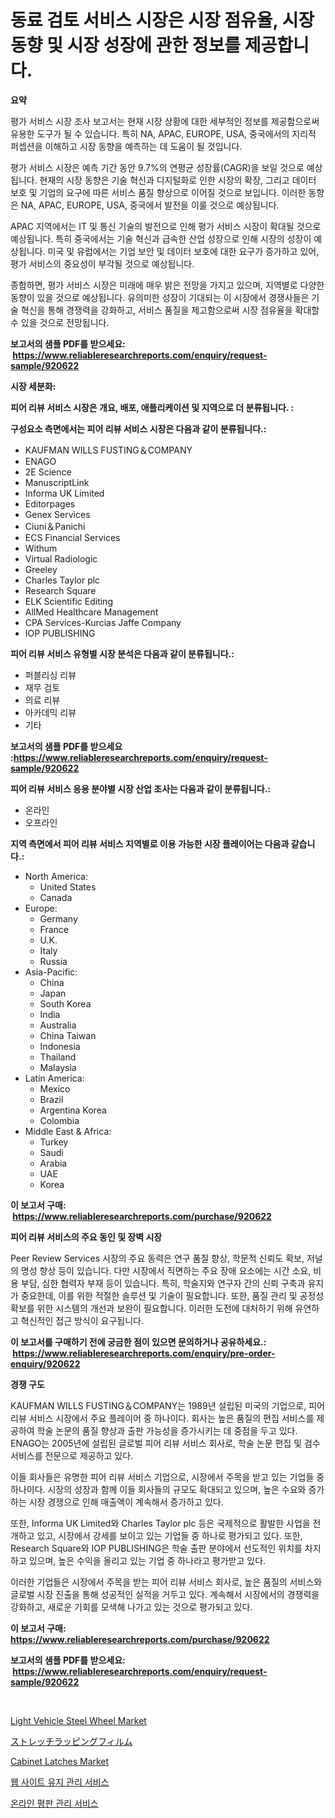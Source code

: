 <p><h1>동료 검토 서비스 시장은 시장 점유율, 시장 동향 및 시장 성장에 관한 정보를 제공합니다.</h1></p><p><strong>요약</strong></p>
<p><p>평가 서비스 시장 조사 보고서는 현재 시장 상황에 대한 세부적인 정보를 제공함으로써 유용한 도구가 될 수 있습니다. 특히 NA, APAC, EUROPE, USA, 중국에서의 지리적 퍼셉션을 이해하고 시장 동향을 예측하는 데 도움이 될 것입니다. </p><p>평가 서비스 시장은 예측 기간 동안 9.7%의 연평균 성장률(CAGR)을 보일 것으로 예상됩니다. 현재의 시장 동향은 기술 혁신과 디지털화로 인한 시장의 확장, 그리고 데이터 보호 및 기업의 요구에 따른 서비스 품질 향상으로 이어질 것으로 보입니다. 이러한 동향은 NA, APAC, EUROPE, USA, 중국에서 발전을 이룰 것으로 예상됩니다.</p><p>APAC 지역에서는 IT 및 통신 기술의 발전으로 인해 평가 서비스 시장이 확대될 것으로 예상됩니다. 특히 중국에서는 기술 혁신과 급속한 산업 성장으로 인해 시장의 성장이 예상됩니다. 미국 및 유럽에서는 기업 보안 및 데이터 보호에 대한 요구가 증가하고 있어, 평가 서비스의 중요성이 부각될 것으로 예상됩니다.</p><p>종합하면, 평가 서비스 시장은 미래에 매우 밝은 전망을 가지고 있으며, 지역별로 다양한 동향이 있을 것으로 예상됩니다. 유의미한 성장이 기대되는 이 시장에서 경쟁사들은 기술 혁신을 통해 경쟁력을 강화하고, 서비스 품질을 제고함으로써 시장 점유율을 확대할 수 있을 것으로 전망됩니다.</p></p>
<p><strong>보고서의 샘플 PDF를 받으세요: &nbsp;<a href="https://www.reliableresearchreports.com/enquiry/request-sample/920622">https://www.reliableresearchreports.com/enquiry/request-sample/920622</a></strong></p>
<p><strong>시장 세분화:</strong></p>
<p><strong> 피어 리뷰 서비스 시장은 개요, 배포, 애플리케이션 및 지역으로 더 분류됩니다. :</strong></p>
<p><strong>구성요소 측면에서는 피어 리뷰 서비스 시장은 다음과 같이 분류됩니다.:</strong></p>
<p><ul><li>KAUFMAN WILLS FUSTING＆COMPANY</li><li>ENAGO</li><li>2E Science</li><li>ManuscriptLink</li><li>Informa UK Limited</li><li>Editorpages</li><li>Genex Services</li><li>Ciuni＆Panichi</li><li>ECS Financial Services</li><li>Withum</li><li>Virtual Radiologic</li><li>Greeley</li><li>Charles Taylor plc</li><li>Research Square</li><li>ELK Scientific Editing</li><li>AllMed Healthcare Management</li><li>CPA Services-Kurcias Jaffe Company</li><li>IOP PUBLISHING</li></ul></p>
<p><strong> 피어 리뷰 서비스 유형별 시장 분석은 다음과 같이 분류됩니다.:</strong></p>
<p><ul><li>퍼블리싱 리뷰</li><li>재무 검토</li><li>의료 리뷰</li><li>아카데믹 리뷰</li><li>기타</li></ul></p>
<p><strong>보고서의 샘플 PDF를 받으세요 :<a href="https://www.reliableresearchreports.com/enquiry/request-sample/920622">https://www.reliableresearchreports.com/enquiry/request-sample/920622</a></strong></p>
<p><strong> 피어 리뷰 서비스 응용 분야별 시장 산업 조사는 다음과 같이 분류됩니다.:</strong></p>
<p><ul><li>온라인</li><li>오프라인</li></ul></p>
<p><strong>지역 측면에서 피어 리뷰 서비스 지역별로 이용 가능한 시장 플레이어는 다음과 같습니다.:</strong></p>
<p><ul>
    <li>
        North America:
        <ul>
            <li>United States</li>
            <li>Canada</li>
        </ul>
    </li>
    <li>
        Europe:
        <ul>
            <li>Germany</li>
            <li>France</li>
            <li>U.K.</li>
            <li>Italy</li>
            <li>Russia</li>
        </ul>
    </li>
    <li>
        Asia-Pacific:
        <ul>
            <li>China</li>
            <li>Japan</li>
            <li>South Korea</li>
            <li>India</li>
            <li>Australia</li>
            <li>China Taiwan</li>
            <li>Indonesia</li>
            <li>Thailand</li>
            <li>Malaysia</li>
        </ul>
    </li>
    <li>
        Latin America:
        <ul>
            <li>Mexico</li>
            <li>Brazil</li>
            <li>Argentina Korea</li>
            <li>Colombia</li>
        </ul>
    </li>
    <li>
        Middle East & Africa:
        <ul>
            <li>Turkey</li>
            <li>Saudi</li>
            <li>Arabia</li>
            <li>UAE</li>
            <li>Korea</li>
        </ul>
    </li>
    </ul></p>
<p><strong>이 보고서 구매: &nbsp;<a href="https://www.reliableresearchreports.com/purchase/920622">https://www.reliableresearchreports.com/purchase/920622</a></strong></p>
<p><strong>피어 리뷰 서비스의 주요 동인 및 장벽 시장</strong></p>
<p><p>Peer Review Services 시장의 주요 동력은 연구 품질 향상, 학문적 신뢰도 확보, 저널의 명성 향상 등이 있습니다. 다만 시장에서 직면하는 주요 장애 요소에는 시간 소요, 비용 부담, 심한 협력자 부재 등이 있습니다. 특히, 학술지와 연구자 간의 신뢰 구축과 유지가 중요한데, 이를 위한 적절한 솔루션 및 기술이 필요합니다. 또한, 품질 관리 및 공정성 확보를 위한 시스템의 개선과 보완이 필요합니다. 이러한 도전에 대처하기 위해 유연하고 혁신적인 접근 방식이 요구됩니다.</p></p>
<p><strong>이 보고서를 구매하기 전에 궁금한 점이 있으면 문의하거나 공유하세요.: &nbsp;<a href="https://www.reliableresearchreports.com/enquiry/pre-order-enquiry/920622">https://www.reliableresearchreports.com/enquiry/pre-order-enquiry/920622</a></strong></p>
<p><strong>경쟁 구도</strong></p>
<p><p>KAUFMAN WILLS FUSTING＆COMPANY는 1989년 설립된 미국의 기업으로, 피어 리뷰 서비스 시장에서 주요 플레이어 중 하나이다. 회사는 높은 품질의 편집 서비스를 제공하여 학술 논문의 품질 향상과 출판 가능성을 증가시키는 데 중점을 두고 있다. ENAGO는 2005년에 설립된 글로벌 피어 리뷰 서비스 회사로, 학술 논문 편집 및 검수 서비스를 전문으로 제공하고 있다.</p><p>이들 회사들은 유명한 피어 리뷰 서비스 기업으로, 시장에서 주목을 받고 있는 기업들 중 하나이다. 시장의 성장과 함께 이들 회사들의 규모도 확대되고 있으며, 높은 수요와 증가하는 시장 경쟁으로 인해 매출액이 계속해서 증가하고 있다.</p><p>또한, Informa UK Limited와 Charles Taylor plc 등은 국제적으로 활발한 사업을 전개하고 있고, 시장에서 강세를 보이고 있는 기업들 중 하나로 평가되고 있다. 또한, Research Square와 IOP PUBLISHING은 학술 출판 분야에서 선도적인 위치를 차지하고 있으며, 높은 수익을 올리고 있는 기업 중 하나라고 평가받고 있다.</p><p>이러한 기업들은 시장에서 주목을 받는 피어 리뷰 서비스 회사로, 높은 품질의 서비스와 글로벌 시장 진출을 통해 성공적인 실적을 거두고 있다. 계속해서 시장에서의 경쟁력을 강화하고, 새로운 기회를 모색해 나가고 있는 것으로 평가되고 있다.</p></p>
<p><strong>이 보고서 구매: &nbsp; <a href="https://www.reliableresearchreports.com/purchase/920622">https://www.reliableresearchreports.com/purchase/920622</a></strong></p>
<p><strong>보고서의 샘플 PDF를 받으세요: &nbsp;<a href="https://www.reliableresearchreports.com/enquiry/request-sample/920622">https://www.reliableresearchreports.com/enquiry/request-sample/920622</a></strong><strong></strong></p>
<p>&nbsp;</p>
<p><p><a href="https://github.com/redneck06/Market-Research-Report-List-2/blob/main/light-vehicle-steel-wheel-market.md">Light Vehicle Steel Wheel Market</a></p><p><a href="https://github.com/lababdou/Market-Research-Report-List-2/blob/main/5817891183137.md">ストレッチラッピングフィルム</a></p><p><a href="https://issuu.com/reportprime-2/docs/cabinet-latches-market-size-2030.pptx">Cabinet Latches Market</a></p><p><a href="https://github.com/jntpkh496620/Market-Research-Report-List-1/blob/main/6920655183192.md">웹 사이트 유지 관리 서비스</a></p><p><a href="https://github.com/vsoq0zknh59/Market-Research-Report-List-1/blob/main/8357382183193.md">온라인 평판 관리 서비스</a></p></p>